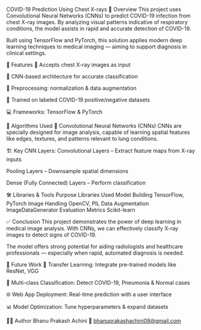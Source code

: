 COVID-19 Prediction Using Chest X-rays
🧠 Overview
This project uses Convolutional Neural Networks (CNNs) to predict COVID-19 infection from chest X-ray images. By analyzing visual patterns indicative of respiratory conditions, the model assists in rapid and accurate detection of COVID-19.

Built using TensorFlow and PyTorch, this solution applies modern deep learning techniques to medical imaging — aiming to support diagnosis in clinical settings.

🚀 Features
📸 Accepts chest X-ray images as input

🧠 CNN-based architecture for accurate classification

🧪 Preprocessing: normalization & data augmentation

🔧 Trained on labeled COVID-19 positive/negative datasets

💻 Frameworks: TensorFlow & PyTorch

🧬 Algorithms Used
🔹 Convolutional Neural Networks (CNNs)
CNNs are specially designed for image analysis, capable of learning spatial features like edges, textures, and patterns relevant to lung conditions.

🏗️ Key CNN Layers:
Convolutional Layers – Extract feature maps from X-ray inputs

Pooling Layers – Downsample spatial dimensions

Dense (Fully Connected) Layers – Perform classification

🛠 Libraries & Tools
Purpose	Libraries Used
Model Building	TensorFlow, PyTorch
Image Handling	OpenCV, PIL
Data Augmentation	ImageDataGenerator
Evaluation Metrics	Scikit-learn

✅ Conclusion
This project demonstrates the power of deep learning in medical image analysis. With CNNs, we can effectively classify X-ray images to detect signs of COVID-19.

The model offers strong potential for aiding radiologists and healthcare professionals — especially when rapid, automated diagnosis is needed.

🔮 Future Work
🧠 Transfer Learning: Integrate pre-trained models like ResNet, VGG

🔄 Multi-class Classification: Detect COVID-19, Pneumonia & Normal cases

🌐 Web App Deployment: Real-time prediction with a user interface

📊 Model Optimization: Tune hyperparameters & expand datasets

👨‍💻 Author
Bhanu Prakash Achini
📧 bhanuprakashachini08@gmail.com
